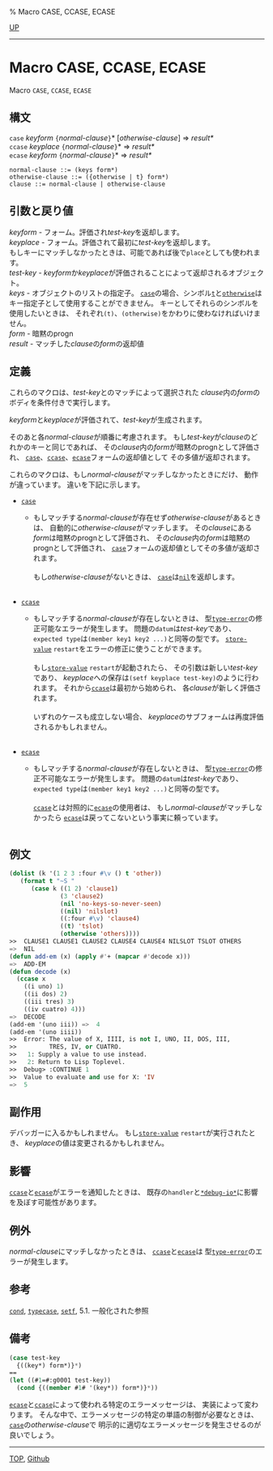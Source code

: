 % Macro CASE, CCASE, ECASE

[UP](5.3.html)  

---

# Macro **CASE, CCASE, ECASE**


Macro `CASE`, `CCASE`, `ECASE`


## 構文

`case` *keyform* `{`*normal-clause*`}`\* [*otherwise-clause*] => *result\**  
`ccase` *keyplace* `{`*normal-clause*`}`\* => *result\**  
`ecase` *keyform* `{`*normal-clause*`}`\* => *result\**

```
normal-clause ::= (keys form*) 
otherwise-clause ::= ({otherwise | t} form*) 
clause ::= normal-clause | otherwise-clause 
```


## 引数と戻り値

*keyform* - フォーム。評価され*test-key*を返却します。  
*keyplace* - フォーム。評価されて最初に*test-key*を返却します。  
もしキーにマッチしなかったときは、可能であれば後で`place`としても使われます。  
*test-key* - *keyform*か*keyplace*が評価されることによって返却されるオブジェクト。  
*keys* - オブジェクトのリストの指定子。
[`case`](5.3.case.html)の場合、シンボル[`t`](5.3.t-variable.html)と[`otherwise`](5.3.case.html)は
キー指定子として使用することができません。
キーとしてそれらのシンボルを使用したいときは、
それぞれ`(t)`、`(otherwise)`をかわりに使わなければいけません。  
*form* - 暗黙のprogn  
*result* - マッチした*clause*の*form*の返却値


## 定義

これらのマクロは、*test-key*とのマッチによって選択された
*clause*内の*form*のボディを条件付きで実行します。

*keyform*と*keyplace*が評価されて、*test-key*が生成されます。

そのあと各*normal-clause*が順番に考慮されます。
もし*test-key*が*clause*のどれかのキーと同じであれば、
その*clause*内の*form*が暗黙のprognとして評価され、
[`case`](5.3.case.html)、[`ccase`](5.3.case.html)、[`ecase`](5.3.case.html)フォームの返却値として
その多値が返却されます。

これらのマクロは、もし*normal-clause*がマッチしなかったときにだけ、
動作が違っています。
違いを下記に示します。

- [`case`](5.3.case.html)
  - もしマッチする*normal-clause*が存在せず*otherwise-clause*があるときは、
    自動的に*otherwise-clause*がマッチします。
    その*clause*にある*form*は暗黙のprognとして評価され、
    その*clause*内の*form*は暗黙のprognとして評価され、
    [`case`](5.3.case.html)フォームの返却値としてその多値が返却されます。
    <br><br>
    もし*otherwise-clause*がないときは、
    [`case`](5.3.case.html)は[`nil`](5.3.nil-variable.html)を返却します。
    <br><br>

- [`ccase`](5.3.case.html)
  - もしマッチする*normal-clause*が存在しないときは、
    型[`type-error`](4.4.type-error.html)の修正可能なエラーが発生します。
    問題の`datum`は*test-key*であり、
    `expected type`は`(member key1 key2 ...)`と同等の型です。
    [`store-value`](9.2.store-value-restart.html) `restart`をエラーの修正に使うことができます。
    <br><br>
    もし[`store-value`](9.2.store-value-restart.html) `restart`が起動されたら、
    その引数は新しい*test-key*であり、
    *keyplace*への保存は`(setf keyplace test-key)`のように行われます。
    それから[`ccase`](5.3.case.html)は最初から始められ、
    各*clause*が新しく評価されます。
    <br><br>
    いずれのケースも成立しない場合、
    *keyplace*のサブフォームは再度評価されるかもしれません。
    <br><br>

- [`ecase`](5.3.case.html)
  - もしマッチする*normal-clause*が存在しないときは、
    型[`type-error`](4.4.type-error.html)の修正不可能なエラーが発生します。
    問題の`datum`は*test-key*であり、
    `expected type`は`(member key1 key2 ...)`と同等の型です。
    <br><br>
    [`ccase`](5.3.case.html)とは対照的に[`ecase`](5.3.case.html)の使用者は、
    もし*normal-clause*がマッチしなかったら
    [`ecase`](5.3.case.html)は戻ってこないという事実に頼っています。
    <br><br>


## 例文

```lisp
(dolist (k '(1 2 3 :four #\v () t 'other))
   (format t "~S "
      (case k ((1 2) 'clause1)
              (3 'clause2)
              (nil 'no-keys-so-never-seen)
              ((nil) 'nilslot)
              ((:four #\v) 'clause4)
              ((t) 'tslot)
              (otherwise 'others)))) 
>>  CLAUSE1 CLAUSE1 CLAUSE2 CLAUSE4 CLAUSE4 NILSLOT TSLOT OTHERS 
=>  NIL
(defun add-em (x) (apply #'+ (mapcar #'decode x)))
=>  ADD-EM
(defun decode (x)
  (ccase x
    ((i uno) 1)
    ((ii dos) 2)
    ((iii tres) 3)
    ((iv cuatro) 4)))
=>  DECODE
(add-em '(uno iii)) =>  4
(add-em '(uno iiii))
>>  Error: The value of X, IIII, is not I, UNO, II, DOS, III,
>>         TRES, IV, or CUATRO.
>>   1: Supply a value to use instead.
>>   2: Return to Lisp Toplevel.
>>  Debug> :CONTINUE 1
>>  Value to evaluate and use for X: 'IV
=>  5
```


## 副作用

デバッガーに入るかもしれません。
もし[`store-value`](9.2.store-value-restart.html) `restart`が実行されたとき、
*keyplace*の値は変更されるかもしれません。


## 影響

[`ccase`](5.3.case.html)と[`ecase`](5.3.case.html)がエラーを通知したときは、
既存の`handler`と[`*debug-io*`](21.2.debug-io.html)に影響を及ぼす可能性があります。


## 例外

*normal-clause*にマッチしなかったときは、
[`ccase`](5.3.case.html)と[`ecase`](5.3.case.html)は
型[`type-error`](4.4.type-error.html)のエラーが発生します。


## 参考

[`cond`](5.3.cond.html),
[`typecase`](5.3.typecase.html),
[`setf`](5.3.setf.html),
5.1. 一般化された参照


## 備考

```lisp
(case test-key
  {((key*) form*)}*)
== 
(let ((#1=#:g0001 test-key))
  (cond {((member #1# '(key*)) form*)}*))
```

[`ecase`](5.3.case.html)と[`ccase`](5.3.case.html)によって使われる特定のエラーメッセージは、
実装によって変わります。
そんな中で、エラーメッセージの特定の単語の制御が必要なときは、
[`case`](5.3.case.html)の*otherwise-clause*で
明示的に適切なエラーメッセージを発生させるのが良いでしょう。


---
[TOP](index.html),  [Github](https://github.com/nptcl/npt-japanese)

